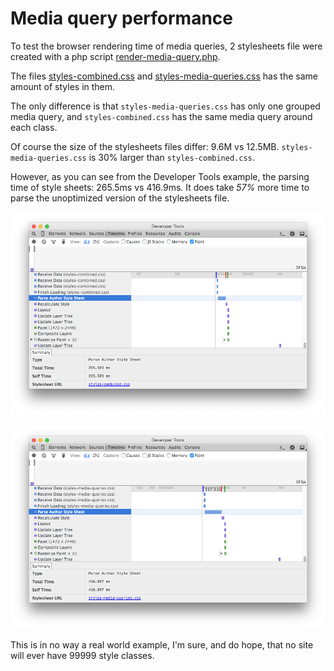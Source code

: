 # Media query performance

To test the browser rendering time of media queries, 2 stylesheets file were created with a php script [render-media-query.php](render-media-query.php).

The files [styles-combined.css](styles-combined.css) and [styles-media-queries.css](styles-media-queries.css) has the same amount of styles in them.
 
The only difference is that `styles-media-queries.css` has only one grouped media query, and `styles-combined.css` has the same media query around each class.

Of course the size of the stylesheets files differ: 9.6M vs 12.5MB. `styles-media-queries.css` is 30% larger than `styles-combined.css`.

However, as you can see from the Developer Tools example, the parsing time of style sheets: 265.5ms vs 416.9ms. It does take *57%* more time to parse the unoptimized version of the stylesheets file.

![Combined media query CSS file](benchmark-combined.png "Combined media query CSS file")

![Multiple media queries CSS file](benchmark-media-queries.png "Multiple media queries CSS file")

This is in no way a real world example, I'm sure, and do hope, that no site will ever have 99999 style classes.